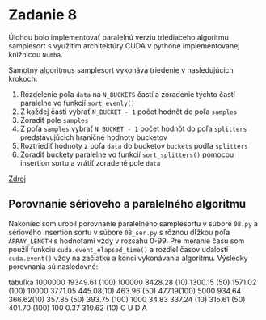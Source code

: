 # Zadanie 8

Úlohou bolo implementovať paralelnú verziu triediaceho algoritmu samplesort s využitím architektúry CUDA v pythone implementovanej knižnicou `Numba`.

Samotný algoritmus samplesort vykonáva triedenie v nasledujúcich krokoch:
1. Rozdelenie poľa `data` na `N_BUCKETS` častí a zoradenie týchto častí paralelne vo funkcií `sort_evenly()`
2. Z každej časti vybrať `N_BUCKET - 1` počet hodnôt do poľa `samples`
3. Zoradiť pole `samples`
4. Z poľa `samples` vybrať `N_BUCKET - 1` počet hodnôt do poľa `splitters` predstavujúcich hraničné hodnoty bucketov
5. Roztriediť hodnoty z poľa `data` do bucketov `buckets` podľa `splitters`
6. Zoradiť buckety paralelne vo funkcií `sort_splitters()` pomocou insertion sortu a vrátiť zoradené pole `data`

<a href="http://users.atw.hu/parallelcomp/ch09lev1sec5.html">Zdroj</a>


## Porovnanie sérioveho a paralelného algoritmu

Nakoniec som urobil porovnanie paralelného samplesortu v súbore `08.py` a sériového insertion sortu v súbore `08_ser.py` s rôznou dľžkou poľa `ARRAY_LENGTH` s hodnotami vždy v rozsahu 0-99. Pre meranie času som použil funkciu `cuda.event_elapsed_time()` a rozdiel časov udalostí `cuda.event()` vždy na začiatku a konci vykonávania algoritmu. Výsledky porovnania sú nasledovné:

tabuľka
1000000           19349.61 (100)
100000            8428.28 (10) 1300.15 (50) 1571.02 (100)
10000    3771.05  445.08(10) 463.96 (50)   477.19(100)
5000     934.64   366.62(10)   357.85 (50)   393.75 (100)
1000     34.83    337.24 (10)   315.61 (50)   401.70 (100)
100      0.37     310.62 (10)
C U D A